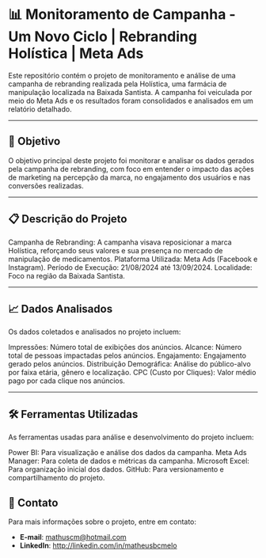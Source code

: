 # 📊 Monitoramento de Campanha - Um Novo Ciclo | Rebranding Holística | Meta Ads 

Este repositório contém o projeto de monitoramento e análise de uma campanha de rebranding realizada pela Holística, uma farmácia de manipulação localizada na Baixada Santista. A campanha foi veiculada por meio do Meta Ads e os resultados foram consolidados e analisados em um relatório detalhado.

---

## 🎯 Objetivo
O objetivo principal deste projeto foi monitorar e analisar os dados gerados pela campanha de rebranding, com foco em entender o impacto das ações de marketing na percepção da marca, no engajamento dos usuários e nas conversões realizadas.

---

## 📋 Descrição do Projeto
Campanha de Rebranding: A campanha visava reposicionar a marca Holística, reforçando seus valores e sua presença no mercado de manipulação de medicamentos.
Plataforma Utilizada: Meta Ads (Facebook e Instagram).
Período de Execução: 21/08/2024 até 13/09/2024.
Localidade: Foco na região da Baixada Santista.

---

## 📈 Dados Analisados
Os dados coletados e analisados no projeto incluem:

Impressões: Número total de exibições dos anúncios.
Alcance: Número total de pessoas impactadas pelos anúncios.
Engajamento: Engajamento gerado pelos anúncios.
Distribuição Demográfica: Análise do público-alvo por faixa etária, gênero e localização.
CPC (Custo por Cliques): Valor médio pago por cada clique nos anúncios.

---

## 🛠️ Ferramentas Utilizadas
As ferramentas usadas para análise e desenvolvimento do projeto incluem:

Power BI: Para visualização e análise dos dados da campanha.
Meta Ads Manager: Para coleta de dados e métricas da campanha.
Microsoft Excel: Para organização inicial dos dados.
GitHub: Para versionamento e compartilhamento do projeto.

## 📧 Contato

Para mais informações sobre o projeto, entre em contato:
- **E-mail**: mathuscm@hotmail.com
- **LinkedIn**: http://linkedin.com/in/matheusbcmelo
